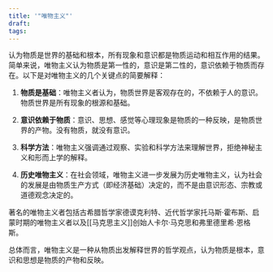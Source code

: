 ```yaml
---
title: '"唯物主义"'
draft: 
tags:
---
```

认为物质是世界的基础和根本，所有现象和意识都是物质运动和相互作用的结果。简单来说，唯物主义认为物质是第一性的，意识是第二性的，意识依赖于物质而存在。以下是对唯物主义的几个关键点的简要解释：

1. **物质是基础**：唯物主义者认为，物质世界是客观存在的，不依赖于人的意识。物质世界是所有现象的根源和基础。
    
2. **意识依赖于物质**：意识、思想、感觉等心理现象是物质的一种反映，是物质世界的产物。没有物质，就没有意识。
    
3. **科学方法**：唯物主义强调通过观察、实验和科学方法来理解世界，拒绝神秘主义和形而上学的解释。
    
4. **历史唯物主义**：在社会领域，唯物主义进一步发展为历史唯物主义，认为社会的发展是由物质生产方式（即经济基础）决定的，而不是由意识形态、宗教或道德观念决定的。
    

著名的唯物主义者包括古希腊哲学家德谟克利特、近代哲学家托马斯·霍布斯、启蒙时期的唯物主义者以及[[马克思主义]]创始人卡尔·马克思和弗里德里希·恩格斯。

总体而言，唯物主义是一种从物质出发解释世界的哲学观点，认为物质是根本，意识和思想是物质的产物和反映。


